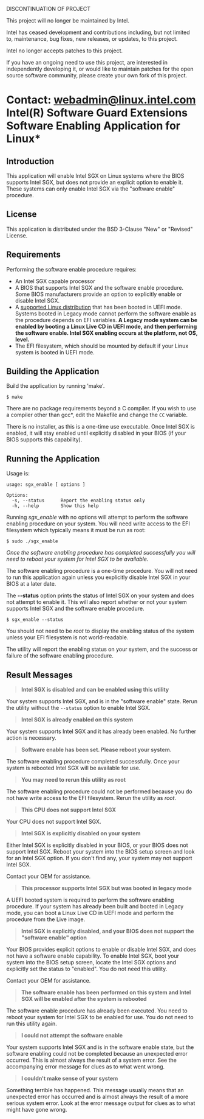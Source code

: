 DISCONTINUATION OF PROJECT

This project will no longer be maintained by Intel.

Intel has ceased development and contributions including, but not limited to, maintenance, bug fixes, new releases, or updates, to this project.  

Intel no longer accepts patches to this project.

If you have an ongoing need to use this project, are interested in independently developing it, or would like to maintain patches for the open source software community, please create your own fork of this project.  

Contact: webadmin@linux.intel.com
Intel(R) Software Guard Extensions Software Enabling Application for Linux\*
===========================================================================

Introduction
------------

This application will enable Intel SGX on Linux systems where the BIOS supports
Intel SGX, but does not provide an explicit option to enable it. These
systems can only enable Intel SGX via the "software enable" procedure.

License
-------

This application is distributed under the BSD 3-Clause "New" or "Revised"
License.

Requirements
------------

Performing the software enable procedure requires:

 * An Intel SGX capable processor
 * A BIOS that supports Intel SGX and the software enable procedure. Some BIOS manufacturers provide an option to explicitly enable or disable Intel SGX.
 * A [supported Linux distribution](https://github.com/intel/linux-sgx) that has been booted in UEFI mode. Systems booted in Legacy mode cannot perform the software enable as the procedure depends on EFI variables. **A Legacy mode system can be enabled by booting a Linux Live CD in UEFI mode, and then performing the software enable. Intel SGX enabling occurs at the platform, not OS, level.**
 * The EFI filesystem, which should be mounted by default if your Linux system is booted in UEFI mode.

Building the Application
------------------------

Build the application by running 'make'.

```
$ make
```

There are no package requirements beyond a C compiler. If you wish to use a
compiler other than gcc*, edit the Makefile and change the ```CC``` variable.

There is no installer, as this is a one-time use executable. Once Intel SGX is
enabled, it will stay enabled until explicitly disabled in your BIOS (if your
BIOS supports this capability).

Running the Application
-----------------------

Usage is:

```
usage: sgx_enable [ options ]

Options:
  -s, --status      Report the enabling status only
  -h, --help        Show this help
```

Running *sgx_enable* with no options will attempt to perform the software
enabling procedure on your system. You will need write access to the EFI
filesystem which typically means it must be run as root:

```
$ sudo ./sgx_enable
```

*Once the software enabling procedure has completed successfully you will need
to reboot your system for Intel SGX to be available.*

The software enabling procedure is a one-time procedure. You will not need to
run this application again unless you explicitly disable Intel SGX in your
BIOS at a later date.

The **--status** option prints the status of Intel SGX on your system and
does not attempt to enable it. This will also report whether or not your
system supports Intel SGX and the software enable procedure.

```
$ sgx_enable --status
```

You should not need to be *root* to display the enabling status of the system
unless your EFI filesystem is not world-readable.

The utility will report the enabling status on your system, and the success
or failure of the software enabling procedure.

Result Messages
---------------

> **Intel SGX is disabled and can be enabled using this utility**

Your system supports Intel SGX, and is in the "software enable" state. Rerun
the utility without the `--status` option to enable Intel SGX.

> **Intel SGX is already enabled on this system**

Your system supports Intel SGX and it has already been enabled. No further
action is necessary.

> **Software enable has been set. Please reboot your system.**

The software enabling procedure completed successfully. Once your system is
rebooted Intel SGX will be available for use.

> **You may need to rerun this utility as root**

The software enabling procedure could not be performed because you do not
have write access to the EFI filesystem. Rerun the utility as *root*.

> **This CPU does not support Intel SGX**

Your CPU does not support Intel SGX.

> **Intel SGX is explicitly disabled on your system**

Either Intel SGX is explicitly disabled in your BIOS, or your BIOS does not
support Intel SGX. Reboot your system into the BIOS setup screen and
look for an Intel SGX option. If you don't find any, your system may not
support Intel SGX.

Contact your OEM for assistance.

> **This processor supports Intel SGX but was booted in legacy mode**

A UEFI booted system is required to perform the software enabling procedure.
If your system has already been built and booted in Legacy mode, you can
boot a Linux Live CD in UEFI mode and perform the procedure from the Live
image.

> **Intel SGX is explicitly disabled, and your BIOS does not support the "software enable" option**

Your BIOS provides explicit options to enable or disable Intel SGX, and does
not have a software enable capability. To enable Intel SGX, boot your system
into the BIOS setup screen, locate the Intel SGX options and explicitly
set the status to "enabled". You do not need this utility.

Contact your OEM for assistance.

> **The software enable has been performed on this system and Intel SGX will be enabled after the system is rebooted**

The software enable procedure has already been executed. You need to reboot
your system for Intel SGX to be enabled for use. You do not need to run this
utility again.

> **I could not attempt the software enable**

Your system supports Intel SGX and is in the software enable state, but the
software enabling could not be completed because an unexpected error occurred.
This is almost always the result of a system error. See the accompanying
error message for clues as to what went wrong.

> **I couldn't make sense of your system**

Something terrible has happened. This message usually means that an unexpected
error has occurred and is almost always the result of a more serious
system error. Look at the error message output for clues as to what might
have gone wrong.
